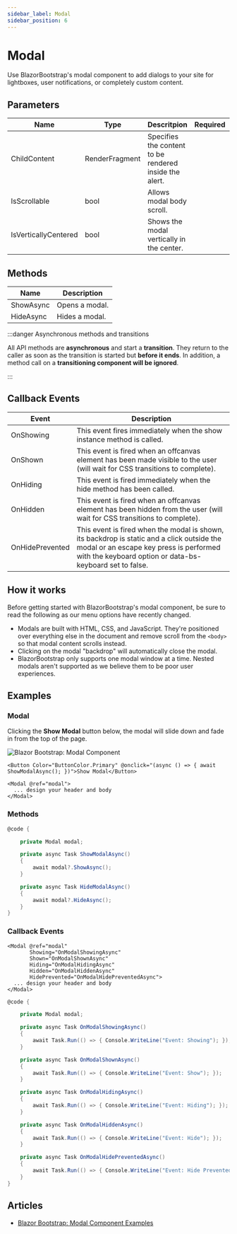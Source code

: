 ```yaml
---
sidebar_label: Modal
sidebar_position: 6
---
```


# Modal

Use BlazorBootstrap's modal component to add dialogs to your site for lightboxes, user notifications, or completely custom content.

## Parameters

| Name | Type | Descritpion | Required | Default |
|--|--|--|--|--|
| ChildContent | RenderFragment | Specifies the content to be rendered inside the alert. | | |
| IsScrollable | bool | Allows modal body scroll. | | false |
| IsVerticallyCentered | bool | Shows the modal vertically in the center. | | false |

## Methods

| Name | Description |
|--|--|
| ShowAsync | Opens a modal. |
| HideAsync | Hides a modal. |

:::danger Asynchronous methods and transitions

All API methods are **asynchronous** and start a **transition**. They return to the caller as soon as the transition is started but **before it ends**. In addition, a method call on a **transitioning component will be ignored**.

:::

## Callback Events

| Event | Description | 
|--|--|
| OnShowing | This event fires immediately when the show instance method is called. |
| OnShown | This event is fired when an offcanvas element has been made visible to the user (will wait for CSS transitions to complete). |
| OnHiding | This event is fired immediately when the hide method has been called. |
| OnHidden | This event is fired when an offcanvas element has been hidden from the user (will wait for CSS transitions to complete). |
| OnHidePrevented | This event is fired when the modal is shown, its backdrop is static and a click outside the modal or an escape key press is performed with the keyboard option or data-bs-keyboard set to false. |

## How it works

Before getting started with BlazorBootstrap's modal component, be sure to read the following as our menu options have recently changed.

- Modals are built with HTML, CSS, and JavaScript. They're positioned over everything else in the document and remove scroll from the `<body>` so that modal content scrolls instead.
- Clicking on the modal "backdrop" will automatically close the modal.
- BlazorBootstrap only supports one modal window at a time. Nested modals aren't supported as we believe them to be poor user experiences.

## Examples

### Modal

Clicking the **Show Modal** button below, the modal will slide down and fade in from the top of the page.

<img src="https://i.imgur.com/kVDJBMx.jpg" alt="Blazor Bootstrap: Modal Component" />

```cshtml
<Button Color="ButtonColor.Primary" @onclick="(async () => { await ShowModalAsync(); })">Show Modal</Button>

<Modal @ref="modal">
  ... design your header and body
</Modal>
```

### Methods

```cs {3,7,12}
@code {

    private Modal modal;

    private async Task ShowModalAsync()
    {
        await modal?.ShowAsync();
    }

    private async Task HideModalAsync()
    {
        await modal?.HideAsync();
    }
}
```

### Callback Events

```cshtml
<Modal @ref="modal"
       Showing="OnModalShowingAsync"
       Shown="OnModalShownAsync"
       Hiding="OnModalHidingAsync"
       Hidden="OnModalHiddenAsync"
       HidePrevented="OnModalHidePreventedAsync">
  ... design your header and body
</Modal>
```

```cs
@code {

    private Modal modal;

    private async Task OnModalShowingAsync()
    {
        await Task.Run(() => { Console.WriteLine("Event: Showing"); });
    }

    private async Task OnModalShownAsync()
    {
        await Task.Run(() => { Console.WriteLine("Event: Show"); });
    }

    private async Task OnModalHidingAsync()
    {
        await Task.Run(() => { Console.WriteLine("Event: Hiding"); });
    }

    private async Task OnModalHiddenAsync()
    {
        await Task.Run(() => { Console.WriteLine("Event: Hide"); });
    }

    private async Task OnModalHidePreventedAsync()
    {
        await Task.Run(() => { Console.WriteLine("Event: Hide Prevented"); });
    }
}
```

## Articles

- [Blazor Bootstrap: Modal Component Examples](https://vikramlearning.com/dotnet/article/blazor-bootstrap-modal-component-examples/88/154)